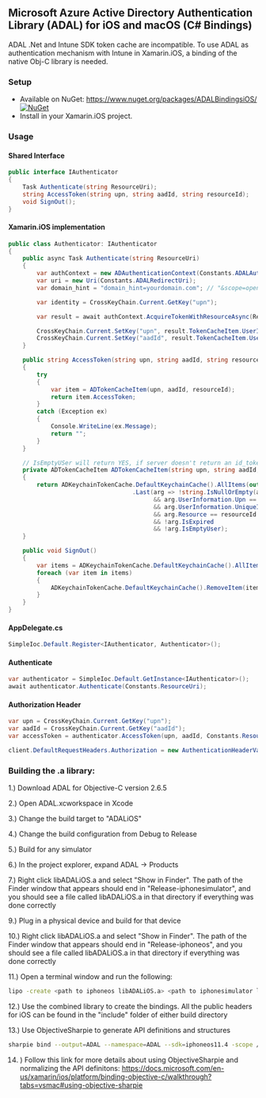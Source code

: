 ## Microsoft Azure Active Directory Authentication Library (ADAL) for iOS and macOS (C# Bindings)

ADAL .Net and Intune SDK token cache are incompatible. To use ADAL as authentication mechanism with Intune in Xamarin.iOS, a binding of the native Obj-C library is needed.

### Setup

* Available on NuGet: https://www.nuget.org/packages/ADALBindingsiOS/ [![NuGet](https://img.shields.io/nuget/v/ADALBindingsiOS.svg?label=NuGet)](https://www.nuget.org/packages/ADALBindingsiOS/)
* Install in your Xamarin.iOS project.
  
### Usage

#### Shared Interface

```cs
public interface IAuthenticator
{
    Task Authenticate(string ResourceUri);
    string AccessToken(string upn, string aadId, string resourceId);
    void SignOut();
}
```

#### Xamarin.iOS implementation

```cs
public class Authenticator: IAuthenticator
{
    public async Task Authenticate(string ResourceUri)
    {
        var authContext = new ADAuthenticationContext(Constants.ADALAuthority, false, out ADAuthenticationError error);
        var uri = new Uri(Constants.ADALRedirectUri);
        var domain_hint = "domain_hint=yourdomain.com"; // "&scope=openid&p=B2C_1_xyz_sign_in"

        var identity = CrossKeyChain.Current.GetKey("upn");

        var result = await authContext.AcquireTokenWithResourceAsync(ResourceUri, Constants.ADALClientId, uri, identity, domain_hint);

        CrossKeyChain.Current.SetKey("upn", result.TokenCacheItem.UserInformation.Upn);
        CrossKeyChain.Current.SetKey("aadId", result.TokenCacheItem.UserInformation.UniqueId);
    }

    public string AccessToken(string upn, string aadId, string resourceId)
    {
        try
        {
            var item = ADTokenCacheItem(upn, aadId, resourceId);
            return item.AccessToken;
        }
        catch (Exception ex)
        {
            Console.WriteLine(ex.Message);
            return "";
        }
    }

    // IsEmptyUSer will return YES, if server doesn't return an id_token (not OIDC compliant).
    private ADTokenCacheItem ADTokenCacheItem(string upn, string aadId, string resourceId)
    {
        return ADKeychainTokenCache.DefaultKeychainCache().AllItems(out ADAuthenticationError error)
                                   .Last(arg => !string.IsNullOrEmpty(arg.AccessToken)
                                         && arg.UserInformation.Upn == upn
                                         && arg.UserInformation.UniqueId == aadId
                                         && arg.Resource == resourceId
                                         && !arg.IsExpired
                                         && !arg.IsEmptyUser);
    }

    public void SignOut()
    {
        var items = ADKeychainTokenCache.DefaultKeychainCache().AllItems(out ADAuthenticationError error);
        foreach (var item in items)
        {
            ADKeychainTokenCache.DefaultKeychainCache().RemoveItem(item, out error);
        }
    }
}   
```

#### AppDelegate.cs

```cs
SimpleIoc.Default.Register<IAuthenticator, Authenticator>();
```

#### Authenticate

```cs
var authenticator = SimpleIoc.Default.GetInstance<IAuthenticator>();
await authenticator.Authenticate(Constants.ResourceUri);
```

#### Authorization Header

```cs
var upn = CrossKeyChain.Current.GetKey("upn");
var aadId = CrossKeyChain.Current.GetKey("aadId");
var accessToken = authenticator.AccessToken(upn, aadId, Constants.ResourceUri);

client.DefaultRequestHeaders.Authorization = new AuthenticationHeaderValue("Bearer", accessToken);
```

### Building the .a library:

1.) Download ADAL for Objective-C version 2.6.5

2.) Open ADAL.xcworkspace in Xcode

3.) Change the build target to "ADALiOS"

4.) Change the build configuration from Debug to Release

5.) Build for any simulator

6.) In the project explorer, expand ADAL -> Products

7.) Right click libADALiOS.a and select "Show in Finder". The path of the Finder window that appears should end in "Release-iphonesimulator", and you should see a file called libADALiOS.a in that directory if everything was done correctly

9.) Plug in a physical device and build for that device

10.) Right click libADALiOS.a and select "Show in Finder". The path of the Finder window that appears should end in "Release-iphoneos", and you should see a file called libADALiOS.a in that directory if everything was done correctly

11.) Open a terminal window and run the following:

```bash
lipo -create <path to iphoneos libADALiOS.a> <path to iphonesimulator libADALiOS.a> -output <path to new combined libADALiOS.a>
```
  
12.) Use the combined library to create the bindings. All the public headers for iOS can be found in the "include" folder of either build directory

13.) Use ObjectiveSharpie to generate API definitions and structures

```bash
sharpie bind --output=ADAL --namespace=ADAL --sdk=iphoneos11.4 -scope /ADALBindingsiOS/Headers /ADALBindingsiOS/Headers/*.h
```

14. ) Follow this link for more details about using ObjectiveSharpie and normalizing the API definitons: https://docs.microsoft.com/en-us/xamarin/ios/platform/binding-objective-c/walkthrough?tabs=vsmac#using-objective-sharpie

